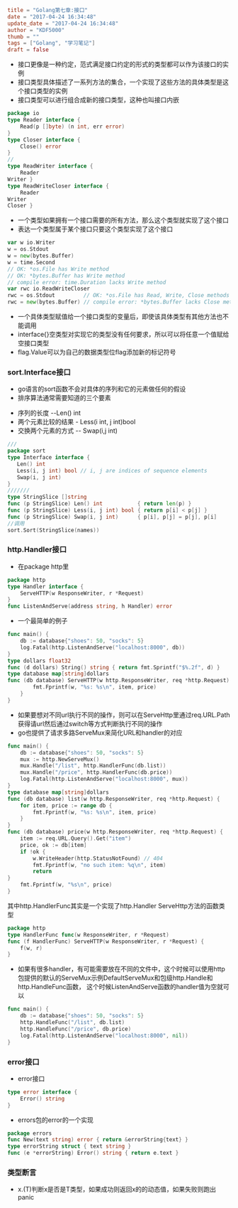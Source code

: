 ```toml
title = "Golang第七章:接口"
date = "2017-04-24 16:34:48"
update_date = "2017-04-24 16:34:48"
author = "KDF5000"
thumb = ""
tags = ["Golang", "学习笔记"]
draft = false
```
* 接口更像是一种约定，范式满足接口约定的形式的类型都可以作为该接口的实例
* 接口类型具体描述了一系列方法的集合，一个实现了这些方法的具体类型是这个接口类型的实例
* 接口类型可以进行组合成新的接口类型，这种也叫接口内嵌
```go
package io
type Reader interface {
    Read(p []byte) (n int, err error)
}
type Closer interface {
    Close() error
}
//
type ReadWriter interface {
    Reader
Writer }
type ReadWriteCloser interface {
    Reader
Writer
Closer }
```

<!--more-->

* 一个类型如果拥有一个接口需要的所有方法，那么这个类型就实现了这个接口
* 表达一个类型属于某个接口只要这个类型实现了这个接口
```go
var w io.Writer
w = os.Stdout
w = new(bytes.Buffer)
w = time.Second
// OK: *os.File has Write method
// OK: *bytes.Buffer has Write method
// compile error: time.Duration lacks Write method
var rwc io.ReadWriteCloser
rwc = os.Stdout         // OK: *os.File has Read, Write, Close methods
rwc = new(bytes.Buffer) // compile error: *bytes.Buffer lacks Close method
```
* 一个具体类型赋值给一个接口类型的变量后，即使该具体类型有其他方法也不能调用
* interface{}空类型对实现它的类型没有任何要求，所以可以将任意一个值赋给空接口类型
* flag.Value可以为自己的数据类型位flag添加新的标记符号


### sort.Interface接口
* go语言的sort函数不会对具体的序列和它的元素做任何的假设
* 排序算法通常需要知道的三个要素
 - 序列的长度 --Len() int
 - 两个元素比较的结果 - Less(i int, j int)bool
 - 交换两个元素的方式 -- Swap(i,j int)
 
 ```go
 ///
 package sort
type Interface interface {
    Len() int
    Less(i, j int) bool // i, j are indices of sequence elements
    Swap(i, j int)
}
///////
type StringSlice []string
func (p StringSlice) Len() int           { return len(p) }
func (p StringSlice) Less(i, j int) bool { return p[i] < p[j] }
func (p StringSlice) Swap(i, j int)      { p[i], p[j] = p[j], p[i] 
//调用
sort.Sort(StringSlice(names))
 ```
 
 
 ### http.Handler接口
* 在package http里
```go
package http
type Handler interface {
    ServeHTTP(w ResponseWriter, r *Request)
}
func ListenAndServe(address string, h Handler) error
```
* 一个最简单的例子
```go
func main() {
    db := database{"shoes": 50, "socks": 5}
    log.Fatal(http.ListenAndServe("localhost:8000", db))
}
type dollars float32
func (d dollars) String() string { return fmt.Sprintf("$%.2f", d) }
type database map[string]dollars
func (db database) ServeHTTP(w http.ResponseWriter, req *http.Request) { for item, price := range db {
        fmt.Fprintf(w, "%s: %s\n", item, price)
    }
}
```
* 如果要想对不同url执行不同的操作，则可以在ServeHttp里通过req.URL.Path获得请url然后通过switch等方式判断执行不同的操作
* go也提供了请求多路ServeMux来简化URL和handler的对应
```go
func main() {
    db := database{"shoes": 50, "socks": 5}
    mux := http.NewServeMux()
    mux.Handle("/list", http.HandlerFunc(db.list))
    mux.Handle("/price", http.HandlerFunc(db.price))
    log.Fatal(http.ListenAndServe("localhost:8000", mux))
}
type database map[string]dollars
func (db database) list(w http.ResponseWriter, req *http.Request) {
    for item, price := range db {
        fmt.Fprintf(w, "%s: %s\n", item, price)
    }
}
func (db database) price(w http.ResponseWriter, req *http.Request) {
    item := req.URL.Query().Get("item")
    price, ok := db[item]
    if !ok {
        w.WriteHeader(http.StatusNotFound) // 404
        fmt.Fprintf(w, "no such item: %q\n", item)
        return
}
    fmt.Fprintf(w, "%s\n", price)
}
```
其中http.HandlerFunc其实是一个实现了http.Handler ServeHttp方法的函数类型
```go
package http
type HandlerFunc func(w ResponseWriter, r *Request)
func (f HandlerFunc) ServeHTTP(w ResponseWriter, r *Request) {
    f(w, r)
}
```
* 如果有很多handler，有可能需要放在不同的文件中，这个时候可以使用http包提供的默认的ServeMux示例DefaultServeMux和包级http.Handle和http.HandleFunc函数， 这个时候ListenAndServe函数的handler值为空就可以
```go
func main() {
    db := database{"shoes": 50, "socks": 5}
    http.HandleFunc("/list", db.list)
    http.HandleFunc("/price", db.price)
    log.Fatal(http.ListenAndServe("localhost:8000", nil))
}
```
 
### error接口
* error接口
```go
type error interface {
    Error() string
}
```
* errors包的error的一个实现
```go
package errors
func New(text string) error { return &errorString{text} }
type errorString struct { text string }
func (e *errorString) Error() string { return e.text }
```
### 类型断言
* x.(T)判断x是否是T类型，如果成功则返回x的的动态值，如果失败则跑出panic
